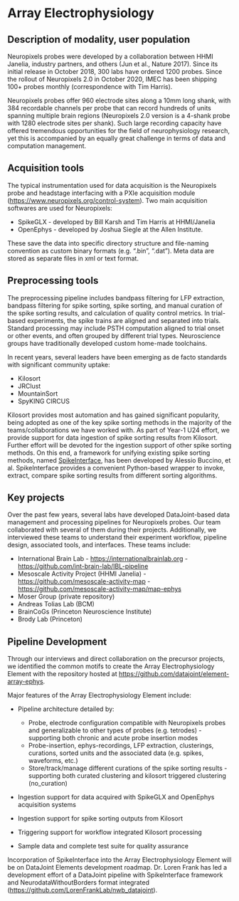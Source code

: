 # Array Electrophysiology
## Description of modality, user population 

Neuropixels probes were developed by a collaboration between HHMI Janelia, industry partners, and others (Jun et al., Nature 2017). 
Since its initial release in October 2018, 300 labs have ordered 1200 probes. 
Since the rollout of Neuropixels 2.0 in October 2020, IMEC has been shipping 100+ probes monthly (correspondence with Tim Harris). 

Neuropixels probes offer 960 electrode sites along a 10mm long shank, 
with 384 recordable channels per probe that can record hundreds of units spanning multiple brain regions 
(Neuropixels 2.0 version is a 4-shank probe with 1280 electrode sites per shank). 
Such large recording capacity have offered tremendous opportunities for the field of neurophysiology research, 
yet this is accompanied by an equally great challenge in terms of data and computation management.

## Acquisition tools
The typical instrumentation used for data acquisition is the Neuropixels probe and headstage interfacing with a PXIe acquisition module (https://www.neuropixels.org/control-system).
Two main acquisition softwares are used for Neuropixels:

+ SpikeGLX - developed by Bill Karsh and Tim Harris at HHMI/Janelia
+ OpenEphys - developed by Joshua Siegle at the Allen Institute.

These save the data into specific directory structure and file-naming convention as custom binary formats (e.g. “.bin”, “.dat”). Meta data are stored as separate files in xml or text format.

## Preprocessing tools
The preprocessing pipeline includes bandpass filtering for LFP extraction, bandpass filtering for spike sorting,  spike sorting, and manual curation of the spike sorting results, and calculation of quality control metrics. In trial-based experiments, the spike trains are aligned and separated into trials. Standard processing may include PSTH computation aligned to trial onset or other events, and often grouped by different trial types. 
Neuroscience groups have traditionally developed custom home-made toolchains. 

In recent years, several leaders have been emerging as de facto standards with significant community uptake: 

+ Kilosort
+ JRClust
+ MountainSort
+ SpyKING CIRCUS

Kilosort provides most automation and has gained significant popularity, being adopted as one of the key spike sorting methods in the majority of the teams/collaborations we have worked with. As part of Year-1 U24 effort, we provide support for data ingestion of spike sorting results from Kilosort.
Further effort will be devoted for the ingestion support of other spike sorting methods. 
On this end, a framework for unifying existing spike sorting methods, 
named [SpikeInterface](https://github.com/SpikeInterface/spikeinterface), 
has been developed by Alessio Buccino, et al. 
SpikeInterface provides a convenient Python-based wrapper to invoke, extract, compare spike sorting results from different sorting algorithms.

## Key projects

Over the past few years, several labs have developed DataJoint-based data management and processing pipelines for Neuropixels probes. 
Our team collaborated with several of them during their projects. 
Additionally, we interviewed these teams to understand their experiment workflow, pipeline design, associated tools, and interfaces. 
These teams include:

+ International Brain Lab - https://internationalbrainlab.org - https://github.com/int-brain-lab/IBL-pipeline
+ Mesoscale Activity Project (HHMI Janelia) - https://github.com/mesoscale-activity-map - https://github.com/mesoscale-activity-map/map-ephys 
+ Moser Group (private repository)
+ Andreas Tolias Lab (BCM)
+ BrainCoGs (Princeton Neuroscience Institute)
+ Brody Lab (Princeton)

## Pipeline Development
Through our interviews and direct collaboration on the precursor projects,
 we identified the common motifs to create the Array Electrophysiology Element with the repository hosted at https://github.com/datajoint/element-array-ephys.

Major features of the Array Electrophysiology Element include:

+ Pipeline architecture detailed by:

   + Probe, electrode configuration compatible with Neuropixels probes and generalizable to other types of probes (e.g. tetrodes) - supporting both chronic and acute probe insertion modes
   + Probe-insertion, ephys-recordings, LFP extraction, clusterings, curations, sorted units and the associated data (e.g. spikes, waveforms, etc.)
   + Store/track/manage different curations of the spike sorting results - supporting both curated clustering and kilosort triggered clustering (no_curation)

+ Ingestion support for data acquired with SpikeGLX and OpenEphys acquisition systems
+ Ingestion support for spike sorting outputs from Kilosort
+ Triggering support for workflow integrated Kilosort processing
+ Sample data and complete test suite for quality assurance

Incorporation of SpikeInterface into the Array Electrophysiology Element will be on DataJoint Elements development roadmap. 
Dr. Loren Frank has led a development effort of a DataJoint pipeline with SpikeInterface framework and NeurodataWithoutBorders format integrated (https://github.com/LorenFrankLab/nwb_datajoint).